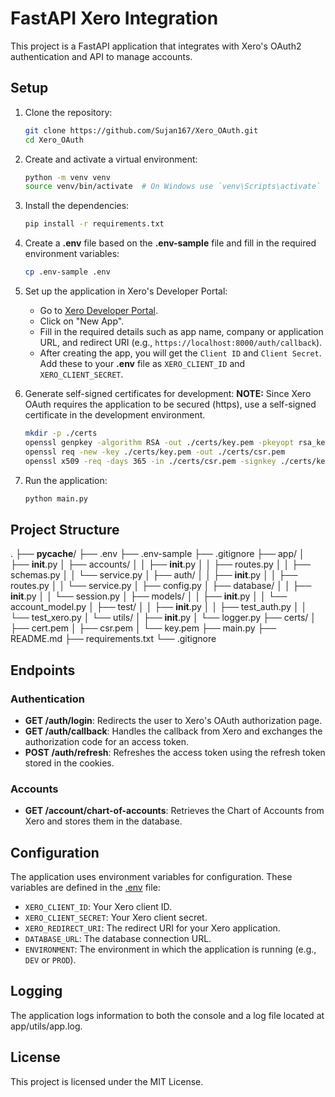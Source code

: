 # FastAPI Xero Integration

This project is a FastAPI application that integrates with Xero's OAuth2 authentication and API to manage accounts.

## Setup

1. Clone the repository:
    ```sh
    git clone https://github.com/Sujan167/Xero_OAuth.git
    cd Xero_OAuth
    ```

2. Create and activate a virtual environment:
    ```sh
    python -m venv venv
    source venv/bin/activate  # On Windows use `venv\Scripts\activate`
    ```

3. Install the dependencies:
    ```sh
    pip install -r requirements.txt
    ```

4. Create a **.env** file based on the **.env-sample** file and fill in the required environment variables:
    ```sh
    cp .env-sample .env
    ```

5. Set up the application in Xero's Developer Portal:
    - Go to [Xero Developer Portal](https://developer.xero.com/myapps).
    - Click on "New App".
    - Fill in the required details such as app name, company or application URL, and redirect URI (e.g., `https://localhost:8000/auth/callback`).
    - After creating the app, you will get the `Client ID` and `Client Secret`. Add these to your **.env** file as `XERO_CLIENT_ID` and `XERO_CLIENT_SECRET`.

6. Generate self-signed certificates for development:
    **NOTE:** Since Xero OAuth requires the application to be secured (https), use a self-signed certificate in the development environment.
    ```sh
    mkdir -p ./certs
    openssl genpkey -algorithm RSA -out ./certs/key.pem -pkeyopt rsa_keygen_bits:2048
    openssl req -new -key ./certs/key.pem -out ./certs/csr.pem
    openssl x509 -req -days 365 -in ./certs/csr.pem -signkey ./certs/key.pem -out ./certs/cert.pem
    ```

7. Run the application:
    ```sh
    python main.py
    ```

## Project Structure
.
├── __pycache__/
├── .env
├── .env-sample
├── .gitignore
├── app/
│   ├── __init__.py
│   ├── accounts/
│   │   ├── __init__.py
│   │   ├── routes.py
│   │   ├── schemas.py
│   │   └── service.py
│   ├── auth/
│   │   ├── __init__.py
│   │   ├── routes.py
│   │   └── service.py
│   ├── config.py
│   ├── database/
│   │   ├── __init__.py
│   │   └── session.py
│   ├── models/
│   │   ├── __init__.py
│   │   └── account_model.py
│   ├── test/
│   │   ├── __init__.py
│   │   ├── test_auth.py
│   │   └── test_xero.py
│   └── utils/
│       ├── __init__.py
│       └── logger.py
├── certs/
│   ├── cert.pem
│   ├── csr.pem
│   └── key.pem
├── main.py
├── README.md
├── requirements.txt
└── .gitignore


## Endpoints

### Authentication

- **GET /auth/login**: Redirects the user to Xero's OAuth authorization page.
- **GET /auth/callback**: Handles the callback from Xero and exchanges the authorization code for an access token.
- **POST /auth/refresh**: Refreshes the access token using the refresh token stored in the cookies.

### Accounts

- **GET /account/chart-of-accounts**: Retrieves the Chart of Accounts from Xero and stores them in the database.

## Configuration

The application uses environment variables for configuration. These variables are defined in the [.env](http://_vscodecontentref_/24) file:

- `XERO_CLIENT_ID`: Your Xero client ID.
- `XERO_CLIENT_SECRET`: Your Xero client secret.
- `XERO_REDIRECT_URI`: The redirect URI for your Xero application.
- `DATABASE_URL`: The database connection URL.
- `ENVIRONMENT`: The environment in which the application is running (e.g., `DEV` or `PROD`).

## Logging

The application logs information to both the console and a log file located at app/utils/app.log.

## License

This project is licensed under the MIT License.